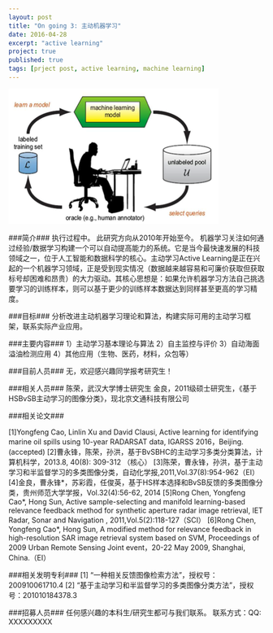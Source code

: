 ```yaml
---
layout: post
title: "On going 3: 主动机器学习"
date: 2016-04-28
excerpt: "active learning"
project: true
published: true
tags: [prject post, active learning, machine learning]
---
```


![active learning](ActiveLearning.png)


###简介###
执行过程中。
此研究方向从2010年开始至今。
机器学习关注如何通过经验/数据学习构建一个可以自动提高能力的系统。它是当今最快速发展的科技领域之一，位于人工智能和数据科学的核心。主动学习Active Learning是正在兴起的一个机器学习领域，正是受到现实情况（数据越来越容易和可廉价获取但获取标号却困难和昂贵）的大力驱动。其核心思想是：如果允许机器学习方法自己挑选要学习的训练样本，则可以基于更少的训练样本数据达到同样甚至更高的学习精度。

###目标###
分析改进主动机器学习理论和算法，构建实际可用的主动学习框架，联系实际产业应用。

###主要内容### 
1）主动学习基本理论与算法
2）自主监控与评价
3）自动海面溢油检测应用
4）其他应用（生物、医药，材料，众包等）

###目前人员###
无，欢迎感兴趣同学报考研究生！


###相关人员###
陈荣，武汉大学博士研究生
金良，2011级硕士研究生，《基于HSBvSB主动学习的图像分类》，现北京文通科技有限公司


###相关论文###

[1]Yongfeng Cao, Linlin Xu and David Clausi, Active learning for identifying marine oil spills using 10-year RADARSAT data, IGARSS 2016，Beijing. (accepted)
[2]曹永锋，陈荣，孙洪，基于BvSBHC的主动学习多类分类算法，计算机科学，2013.8, 40(8): 309-312 （核心）
[3]陈荣，曹永锋，孙洪，基于主动学习和半监督学习的多类图像分类，自动化学报,2011,Vol.37(8):954-962（EI）
[4]金良，曹永锋*，苏彩霞，任俊英，基于HS样本选择和BvSB反馈的多类图像分类，贵州师范大学学报，Vol.32(4):56-62, 2014
[5]Rong Chen, Yongfeng Cao*, Hong Sun, Active sample-selecting and manifold learning-based relevance feedback method for synthetic aperture radar image retrieval, IET Radar, Sonar and Navigation , 2011,Vol.5(2):118-127（SCI）
[6]Rong Chen, Yongfeng Cao*, Hong Sun, A modified method for relevance feedback in high-resolution SAR image retrieval system based on SVM, Proceedings of 2009 Urban Remote Sensing Joint event，20-22 May 2009, Shanghai, China.（EI）


###相关发明专利###
[1] “一种相关反馈图像检索方法”，授权号：200910061710.4
[2] “基于主动学习和半监督学习的多类图像分类方法”，授权号：201010184378.3


###招募人员###
任何感兴趣的本科生/研究生都可与我们联系。
联系方式：QQ: XXXXXXXXX